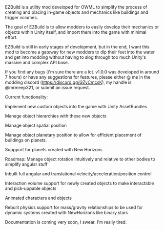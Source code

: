 EZBuild is a utility mod developed for OWML to simplify the process of creating and placing in-game objects and mechanics like buildings and trigger volumes.

The goal of EZBuild is to allow modders to easily develop their mechanics or objects within Unity itself, and import them into the game with minimal effort.

EZBuild is still in early stages of development, but in the end, I want this mod to become a gateway for new modders to dip their feet into the water and get into modding without having to slog through too much Unity's massive and complex API base.

If you find any bugs (i'm sure there are a lot. v1.0.0 was developed in around 7 hours) or have any suggestions for features, please either @ me in the modding discord (https://discord.gg/GZvCmcsK), my handle is @mrmeep321, or submit an issue request.

Current functionality:

Implement new custom objects into the game with Unity AssetBundles

Manage object hierarchies with these new objects

Manage object spatial position

Manage object planetary position to allow for efficient placement of buildings on planets.

Suppport for planets created with New Horizons


Roadmap:
Manage object rotation intuitively and relative to other bodies to simplify angular stuff

Inbuilt full angular and translational velocity/acceleration/position control

Interaction volume support for newly created objects to make interactable and pick-uppable objects

Animated characters and objects

Rebuilt physics support for mass/gravity relationships to be used for dynamic systems created with NewHorizons like binary stars



Documentation is coming very soon, I swear. I'm really tired.
